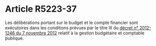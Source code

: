 # Article R5223-37

Les délibérations portant sur le budget et le compte financier sont exécutoires dans les conditions prévues par le titre III du [décret n° 2012-1246 du 7 novembre 2012][1] relatif à la gestion budgétaire et comptable publique.

 [1]: /affichTexte.do?cidTexte=JORFTEXT000026597003&categorieLien=cid